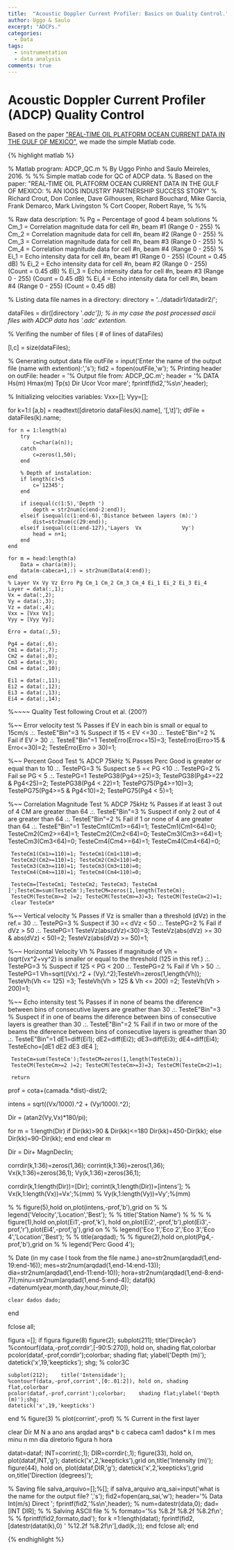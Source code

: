 ```yaml
---
title:  "Acoustic Doppler Current Profiler: Basics on Quality Control."
author: Uggo & Saulo
excerpt: "ADCPs."
categories:
  - Data
tags:
  - instrumentation
  - data analysis
comments: true
---
```


# Acoustic Doppler Current Profiler (ADCP) Quality Control

Based on the paper <a href="https://ams.confex.com/ams/pdfpapers/103368.pdf">"REAL-TIME OIL PLATFORM OCEAN CURRENT DATA IN THE GULF OF MEXICO"</a>, we made the simple Matlab code.

{% highlight matlab %}

% Matlab program: ADCP_QC.m
% By Uggo Pinho and Saulo Meireles, 2016.
%
%% Simple matlab code for QC of ADCP data.
% Based on the paper: "REAL-TIME OIL PLATFORM OCEAN CURRENT DATA IN THE GULF OF MEXICO:
%                      AN IOOS INDUSTRY PARTNERSHIP SUCCESS STORY"
% Richard Crout, Don Conlee, Dave Gilhousen, Richard Bouchard, Mike Garcia, Frank Demarco, Mark Livingston
% Cort Cooper, Robert Raye,
%
%%

% Raw data description:
% Pg   = Percentage of good 4 beam solutions
% Cm_1 = Correlation magnitude data for cell #n, beam #1 (Range 0 - 255)
% Cm_2 = Correlation magnitude data for cell #n, beam #2 (Range 0 - 255)
% Cm_3 = Correlation magnitude data for cell #n, beam #3 (Range 0 - 255)
% Cm_4 = Correlation magnitude data for cell #n, beam #4 (Range 0 - 255)
% Ei_1 = Echo intensity data for cell #n, beam #1 (Range 0 - 255) (Count = 0.45 dB)
% Ei_2 = Echo intensity data for cell #n, beam #2 (Range 0 - 255) (Count = 0.45 dB)
% Ei_3 = Echo intensity data for cell #n, beam #3 (Range 0 - 255) (Count = 0.45 dB)
% Ei_4 = Echo intensity data for cell #n, beam #4 (Range 0 - 255) (Count = 0.45 dB)


% Listing data file names in a directory:
directory = '../datadir1/datadir2/';

dataFiles = dir([directory '*.adc']); % in my case the post processed ascii files with ADCP data has '.adc' extention.*

% Verifing the number of files ( # of lines of dataFiles)

[l,c] = size(dataFiles);  

% Generating output data file
outFile = input('Enter the name of the output file (name with extention):','s');
fid2 = fopen(outFile,'w');
% Printing header on outFile:
header = '%  Output file from: ADCP_QC.m';
header = '%  DATA   Hs(m)  Hmax(m) Tp(s)   Dir    Ucor    Vcor   mare';
fprintf(fid2,'%s\n',header);

% Initializing velocities variables:
Vxx=[]; Vyy=[];

for k=1:l
    [a,b] = readtext([diretorio dataFiles(k).name], '[,\t]');
    dtFile = dataFiles(k).name;

    for n = 1:length(a)
        try
            c=char(a(n));
        catch   
            c=zeros(1,50);
        end

        % Depth of instalation:
        if length(c)<5
            c='12345';
        end

        if isequal(c(1:5),'Depth ')
            depth = str2num(c(end-2:end));
        elseif isequal(c(1:end-6),'Distance between layers (m):')
            dist=str2num(c(29:end));
        elseif isequal(c(1:end-127),'Layers  Vx             Vy')
            head = n+1;
        end            
    end

    for m = head:length(a)
        Data = char(a(m));
        data(m-cabeca+1,:) = str2num(Data(4:end));
    end
    % Layer Vx Vy Vz Erro Pg Cm_1 Cm_2 Cm_3 Cm_4 Ei_1 Ei_2 Ei_3 Ei_4
    Layer = data(:,1);
    Vx = data(:,2);
    Vy = data(:,3);
    Vz = data(:,4);
    Vxx = [Vxx Vx];
    Vyy = [Vyy Vy];

    Erro = data(:,5);

    Pg4 = data(:,6);
    Cm1 = data(:,7);
    Cm2 = data(:,8);  
    Cm3 = data(:,9);  
    Cm4 = data(:,10);

    Ei1 = data(:,11);
    Ei2 = data(:,12);    
    Ei3 = data(:,13);
    Ei4 = data(:,14);

 %~~~~ Quality Test following Crout et al. (200?)

 %~~ Error velocity test
 % Passes  if EV in each bin is small or equal to 15cm/s .:. TesteE"Bin"=3
 % Suspect if 15 < EV <=30                               .:. TesteE"Bin"=2
 % Fail    if EV > 30                                    .:. TesteE"Bin"=1
 TesteErro(Erro<=15)=3; TesteErro(Erro>15 & Erro<=30)=2; TesteErro(Erro > 30)=1;

 %~~ Percent Good Test
 % ADCP 75kHz
 % Passes Perc Good is greater or equal than to 10     .:. TestePG=3
 % Suspect se 5 =< PG <10                              .:. TestePG=2
 % Fail se PG < 5                                      .:. TestePG=1
     TestePG38(Pg4>=25)=3; TestePG38(Pg4>=22 & Pg4<25)=2; TestePG38(Pg4 < 22)=1;
     TestePG75(Pg4>=10)=3; TestePG75(Pg4>=5 & Pg4<10)=2; TestePG75(Pg4 < 5)=1;

 %~~ Correlation Magnitude Test
 %  ADCP 75kHz
 % Passes if at least 3 out of 4 CM are greater than 64  .:. TesteE"Bin"=3
 % Suspect if only 2 out of 4 are greater than 64        .:. TesteE"Bin"=2
 % Fail if 1 or none of 4 are greater than 64            .:. TesteE"Bin"=1
     TesteCm1(Cm1>=64)=1; TesteCm1(Cm1<64)=0;
     TesteCm2(Cm2>=64)=1; TesteCm2(Cm2<64)=0;
     TesteCm3(Cm3>=64)=1; TesteCm3(Cm3<64)=0;
     TesteCm4(Cm4>=64)=1; TesteCm4(Cm4<64)=0;

     TesteCm1(Cm1>=110)=1; TesteCm1(Cm1<110)=0;
     TesteCm2(Cm2>=110)=1; TesteCm2(Cm2<110)=0;
     TesteCm3(Cm3>=110)=1; TesteCm3(Cm3<110)=0;
     TesteCm4(Cm4>=110)=1; TesteCm4(Cm4<110)=0;

     TesteCm=[TesteCm1; TesteCm2; TesteCm3; TesteCm4 ]';TesteCm=sum(TesteCm');TesteCM=zeros(1,length(TesteCm);
     TesteCM(TesteCm>=2 )=2; TesteCM(TesteCm>=3)=3; TesteCM(TesteCm<2)=1;
     clear TesteCm*

 %~~ Vertical velocity
 % Passes if  Vz is smaller than a threshold (dVz) in the ref.= 30   .:. TestePG=3
 % Suspect if 30 =< dVz < 50                                         .:. TestePG=2
 % Fail if dVz > 50                                                  .:. TestePG=1
     TesteVz(abs(dVz)<30)=3; TesteVz(abs(dVz) >= 30 & abs(dVz) < 50)=2; TesteVz(abs(dVz) >= 50)=1;

 %~~ Horizontal Velocity Vh
 % Passes if magnitude of Vh = (sqrt(vx^2+vy^2) is smaller or equal to the threshold (125 in this ref.)  .:. TestePG=3
 % Suspect if 125 < PG < 200                           .:. TestePG=2
 % Fail if Vh > 50                               .:. TestePG=1
     Vh=sqrt((Vx).^2 + (Vy).^2);TesteVh=zeros(1,length(Vh));
     TesteVh(Vh <= 125) =3;      TesteVh(Vh > 125 & Vh <= 200) =2;      TesteVh(Vh > 200)=1;

 %~~ Echo intensity test
 % Passes if in none of beams the diference between bins of consecutive layers are greather than 30         .:. TesteE"Bin"=3
 % Suspect if in one of beams the diference between bins of consecutive layers is greather than 30          .:. TesteE"Bin"=2
 % Fail if in two or more of the beams the diference between bins of consecutive layers is greather than 30 .:. TesteE"Bin"=1
     dE1=diff(Ei1);  dE2=diff(Ei2); dE3=diff(Ei3); dE4=diff(Ei4);
     TesteEcho=[dE1 dE2 dE3 dE4 ];

     TesteCm=sum(TesteCm');TesteCM=zeros(1,length(TesteCm));
     TesteCM(TesteCm>=2 )=2; TesteCM(TesteCm>=3)=3; TesteCM(TesteCm<2)=1;

     return

   prof = cota+(camada.*dist)-dist/2;


   intens = sqrt((Vx/1000).^2 + (Vy/1000).^2);

   Dir = (atan2(Vy,Vx)*180/pi);

   for m = 1:length(Dir)
        if Dir(kk)>90 & Dir(kk)<=180
            Dir(kk)=450-Dir(kk);
        else
            Dir(kk)=90-Dir(kk);
        end
   end
   clear m

   Dir = Dir+ MagnDeclin;

   corrdir(k,1:36)=zeros(1,36);
   corrint(k,1:36)=zeros(1,36);
   Vx(k,1:36)=zeros(36,1);
   Vy(k,1:36)=zeros(36,1);

  corrdir(k,1:length(Dir))=[Dir];
  corrint(k,1:length(Dir))=[intens'];
%     Vx(k,1:length(Vx))=Vx';%(mm)
%     Vy(k,1:length(Vy))=Vy';%(mm)

% % figure(5),hold on,plot(intens,-prof,'b'),grid on
% % legend('Velocity','Location','Best');
% % title('Station Name')
% %
% % figure(1),hold on,plot(Ei1',-prof,'k'), hold on,plot(Ei2',-prof,'b'),plot(Ei3',-prof,'r'),plot(Ei4',-prof,'g'),grid on
% % legend('Eco 1','Eco 2','Eco 3','Eco 4','Location','Best');
% % title(arqdad);
% % figure(2),hold on,plot(Pg4,-prof,'b'),grid on
% % legend('Perc Good 4');

% Date (in my case I took from the file name.)
    ano=str2num(arqdad(1,end-19:end-16)); mes=str2num(arqdad(1,end-14:end-13)); dia=str2num(arqdad(1,end-11:end-10));
    hora=str2num(arqdad(1,end-8:end-7));minu=str2num(arqdad(1,end-5:end-4));
    dataf(k) =datenum(year,month,day,hour,minute,0);

    clear dados dado;
end

fclose all;

figura =[];
if figura
    figure(8)
    figure(2);  subplot(211);    title('Direção')
    %contourf(data,-prof,corrdir',[-90:5:270]), hold on, shading flat,colorbar
    pcolor(dataf,-prof,corrdir');colorbar;    shading flat;    ylabel('Depth (m)');
    datetick('x',19,'keepticks');    shg;   % color3C

    subplot(212);    title('Intensidade');
    %contourf(data,-prof,corrint',[0:.01:2]), hold on, shading flat,colorbar
    pcolor(dataf,-prof,corrint');colorbar;    shading flat;ylabel('Depth (m)');shg;
    datetick('x',19,'keepticks')
end
% figure(3)
% plot(corrint',-prof)
%
% Current in the first layer

clear Dir M N a ano ans arqdad arqs* b c cabeca cam1  dados* k l m mes minu n mn  dia diretorio  figura h hora

datat=dataf;
INT=corrint(:,1);
DIR=corrdir(:,1);
 figure(33), hold on, plot(dataf,INT,'g');
    datetick('x',2,'keepticks'),grid on,title('Intensity (m)');
 figure(44), hold on, plot(dataf,DIR,'g');
    datetick('x',2,'keepticks'),grid on,title('Direction (degrees)');


% Saving file
salva_arquivo=[];%[];
if salva_arquivo
    arq_sai=input('what is the name for the output file? ','s');
    fid2=fopen(arq_sai,'w');
    header='% Data                     Int(m/s)  Direct  ';
    fprintf(fid2,'%s\n',header);
%     num=datestr(data,0);
    dad=  [INT DIR];
    % % Salving ASCII file
    % % formato='%s %8.2f  %8.2f  %8.2f\n';
    % % fprintf(fid2,formato,dad');
    for k =1:length(datat);
        fprintf(fid2, [datestr(datat(k),0) ' %12.2f  %8.2f\n'],dad(k,:));
    end
    fclose all;
end


{% endhighlight %}

